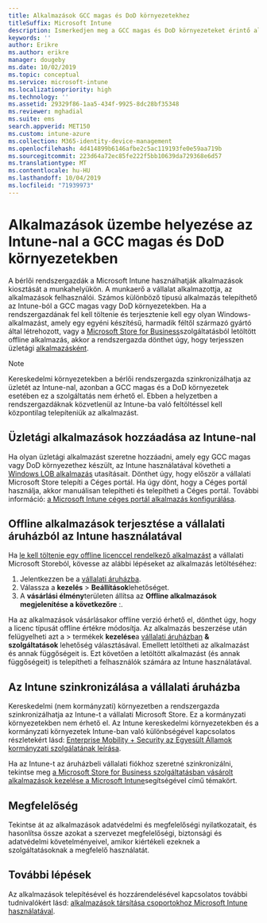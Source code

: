 ```yaml
---
title: Alkalmazások GCC magas és DoD környezetekhez
titleSuffix: Microsoft Intune
description: Ismerkedjen meg a GCC magas és DoD környezeteket érintő alkalmazásokkal Microsoft Intune használatával.
keywords: ''
author: Erikre
ms.author: erikre
manager: dougeby
ms.date: 10/02/2019
ms.topic: conceptual
ms.service: microsoft-intune
ms.localizationpriority: high
ms.technology: ''
ms.assetid: 29329f86-1aa5-434f-9925-8dc28bf35348
ms.reviewer: mghadial
ms.suite: ems
search.appverid: MET150
ms.custom: intune-azure
ms.collection: M365-identity-device-management
ms.openlocfilehash: 4d414899b6146afbe2c5ac119193fe0e59aa719b
ms.sourcegitcommit: 223d64a72ec85fe222f5bb10639da729368e6d57
ms.translationtype: MT
ms.contentlocale: hu-HU
ms.lasthandoff: 10/04/2019
ms.locfileid: "71939973"
---
```

# <a name="deploying-apps-using-intune-on-the-gcc-high-and-dod-environments"></a>Alkalmazások üzembe helyezése az Intune-nal a GCC magas és DoD környezetekben 

A bérlői rendszergazdák a Microsoft Intune használhatják alkalmazások kiosztását a munkahelyükön. A munkaerő a vállalat alkalmazottja, az alkalmazások felhasználói. Számos különböző típusú alkalmazás telepíthető az Intune-ból a GCC magas vagy DoD környezetekben. Ha a rendszergazdának fel kell töltenie és terjesztenie kell egy olyan Windows-alkalmazást, amely egy egyéni készítésű, harmadik féltől származó gyártó által létrehozott, vagy a [Microsoft Store for Business](https://businessstore.microsoft.com/store)szolgáltatásból letöltött offline alkalmazás, akkor a rendszergazda dönthet úgy, hogy terjesszen üzletági [alkalmazásként](apps-add.md#app-types-in-microsoft-intune).  

> [!NOTE]
> Kereskedelmi környezetekben a bérlői rendszergazda szinkronizálhatja az üzletét az Intune-nal, azonban a GCC magas és a DoD környezetek esetében ez a szolgáltatás nem érhető el. Ebben a helyzetben a rendszergazdáknak közvetlenül az Intune-ba való feltöltéssel kell központilag telepíteniük az alkalmazást.  

## <a name="add-line-of-business-apps-using-intune"></a>Üzletági alkalmazások hozzáadása az Intune-nal 

Ha olyan üzletági alkalmazást szeretne hozzáadni, amely egy GCC magas vagy DoD környezethez készült, az Intune használatával követheti a [Windows LOB alkalmazás](lob-apps-windows.md) utasításait. Dönthet úgy, hogy először a vállalati Microsoft Store telepíti a Céges portál. Ha úgy dönt, hogy a Céges portál használja, akkor manuálisan telepítheti és telepítheti a Céges portál. További információ: [a Microsoft Intune céges portál alkalmazás konfigurálása](company-portal-app.md). 

## <a name="distribute-offline-apps-from-the-store-for-business-using-intune"></a>Offline alkalmazások terjesztése a vállalati áruházból az Intune használatával  

Ha [le kell töltenie egy offline licenccel rendelkező alkalmazást](https://docs.microsoft.com/microsoft-store/distribute-offline-apps#download-an-offline-licensed-app) a vállalati Microsoft Storeból, kövesse az alábbi lépéseket az alkalmazás letöltéséhez: 

1. Jelentkezzen be a [vállalati áruházba](https://businessstore.microsoft.com/).
2. Válassza a **kezelés** > **Beállítások**lehetőséget.
3. A **vásárlási élmény**területen állítsa az **Offline alkalmazások megjelenítése a következőre** :.

Ha az alkalmazások vásárlásakor offline verzió érhető el, dönthet úgy, hogy a licenc típusát offline értékre módosítja. Az alkalmazás beszerzése után felügyelheti azt a  >  termékek **kezelése**a [vállalati áruházban](https://businessstore.microsoft.com/) **& szolgáltatások** lehetőség választásával. Emellett letöltheti az alkalmazást és annak függőségeit is. Ezt követően a letöltött alkalmazást (és annak függőségeit) is telepítheti a felhasználók számára az Intune használatával.  

## <a name="syncing-intune-to-the-store-for-business"></a>Az Intune szinkronizálása a vállalati áruházba 

Kereskedelmi (nem kormányzati) környezetben a rendszergazda szinkronizálhatja az Intune-t a vállalati Microsoft Store. Ez a kormányzati környezetekben nem érhető el. Az Intune kereskedelmi környezetekben és a kormányzati környezetek Intune-ban való különbségével kapcsolatos részletekért lásd: [Enterprise Mobility + Security az Egyesült Államok kormányzati szolgálatának leírása](https://docs.microsoft.com/enterprise-mobility-security/solutions/ems-govt-service-description).  

Ha az Intune-t az áruházbeli vállalati fiókhoz szeretné szinkronizálni, tekintse meg [a Microsoft Store for Business szolgáltatásban vásárolt alkalmazások kezelése a Microsoft Intune](windows-store-for-business.md)segítségével című témakört.  

## <a name="compliance"></a>Megfelelőség 

Tekintse át az alkalmazások adatvédelmi és megfelelőségi nyilatkozatait, és hasonlítsa össze azokat a szervezet megfelelőségi, biztonsági és adatvédelmi követelményeivel, amikor kiértékeli ezeknek a szolgáltatásoknak a megfelelő használatát.   

## <a name="next-steps"></a>További lépések

Az alkalmazások telepítésével és hozzárendelésével kapcsolatos további tudnivalókért lásd: [alkalmazások társítása csoportokhoz Microsoft Intune használatával](apps-deploy.md).

 
